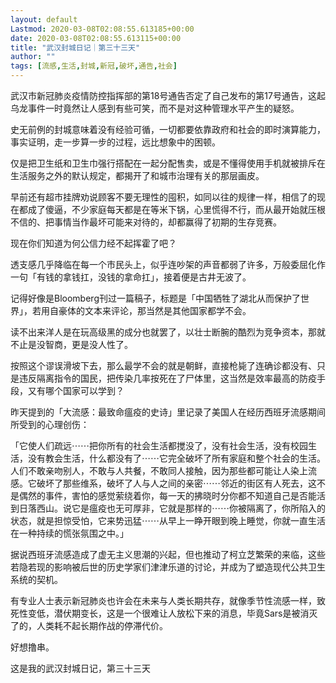 ```yaml
---
layout: default
Lastmod: 2020-03-08T02:08:55.613185+00:00
date: 2020-03-08T02:08:55.613115+00:00
title: "武汉封城日记｜第三十三天"
author: ""
tags: [流感,生活,封城,新冠,破坏,通告,社会]
---
```


武汉市新冠肺炎疫情防控指挥部的第18号通告否定了自己发布的第17号通告，这起乌龙事件一时竟然让人感到有些可笑，而不是对这种管理水平产生的疑怒。

史无前例的封城意味着没有经验可循，一切都要依靠政府和社会的即时演算能力，事实证明，走一步算一步的过程，远比想象中的困顿。

仅是把卫生纸和卫生巾强行搭配在一起分配售卖，或是不懂得使用手机就被排斥在生活服务之外的默认规定，都揭开了和城市治理有关的那层画皮。

早前还有超市挂牌劝说顾客不要无理性的囤积，如同以往的规律一样，相信了的现在都成了傻逼，不少家庭每天都是在等米下锅，心里慌得不行，而从最开始就压根不信的、把事情当作最坏可能来对待的，却都赢得了初期的生存竞赛。

现在你们知道为何公信力经不起挥霍了吧？

透支感几乎降临在每一个市民头上，似乎连吵架的声音都弱了许多，万般委屈化作一句「有钱的拿钱扛，没钱的拿命扛」，接着便是古井无波了。

记得好像是Bloomberg刊过一篇稿子，标题是「中国牺牲了湖北从而保护了世界」，若用自豪体的文本来评论，那当然是其他国家都学不会。

读不出来洋人是在玩高级黑的成分也就罢了，以壮士断腕的酷烈为竞争资本，那就不止是没智商，更是没人性了。

按照这个谬误滑坡下去，那么最学不会的就是朝鲜，直接枪毙了连确诊都没有、只是违反隔离指令的国民，把传染几率按死在了尸体里，这当然是效率最高的防疫手段，又有哪个国家可以学到？

昨天提到的「大流感：最致命瘟疫的史诗」里记录了美国人在经历西班牙流感期间所受到的心理创伤：

「它使人们疏远⋯⋯把你所有的社会生活都搅没了，没有社会生活，没有校园生活，没有教会生活，什么都没有了⋯⋯它完全破坏了所有家庭和整个社会的生活。人们不敢亲吻别人，不敢与人共餐，不敢同人接触，因为那些都可能让人染上流感。它破坏了那些维系，破坏了人与人之间的亲密⋯⋯邻近的街区有人死去，这不是偶然的事件，害怕的感觉萦绕着你，每一天的拂晓时分你都不知道自己是否能活到日落西山。说它是瘟疫也无可厚非，它就是那样的⋯⋯你被隔离了，你所陷入的状态，就是担惊受怕，它来势迅猛⋯⋯从早上一睁开眼到晚上睡觉，你就一直生活在一种持续的慌张氛围之中。」

据说西班牙流感造成了虚无主义思潮的兴起，但也推动了柯立芝繁荣的来临，这些若隐若现的影响被后世的历史学家们津津乐道的讨论，并成为了塑造现代公共卫生系统的契机。

有专业人士表示新冠肺炎也许会在未来与人类长期共存，就像季节性流感一样，致死性变低，潜伏期变长，这是一个很难让人放松下来的消息，毕竟Sars是被消灭了的，人类耗不起长期作战的停滞代价。

好想撸串。

这是我的武汉封城日记，第三十三天


